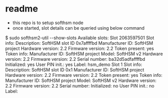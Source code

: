 # readme

- this repo is to setup softhsm node
- once started, slot details can be queried using below command


$ sudo softhsm2-util --show-slots
Available slots:
Slot 2063597501
    Slot info:
        Description:      SoftHSM slot ID 0x7affffbd
        Manufacturer ID:  SoftHSM project
        Hardware version: 2.2
        Firmware version: 2.2
        Token present:    yes
    Token info:
        Manufacturer ID:  SoftHSM project
        Model:            SoftHSM v2
        Hardware version: 2.2
        Firmware version: 2.2
        Serial number:    ba32d5adfaffffbd
        Initialized:      yes
        User PIN init.:   yes
        Label:            hsm_demo
Slot 1
    Slot info:
        Description:      SoftHSM slot ID 0x1
        Manufacturer ID:  SoftHSM project
        Hardware version: 2.2
        Firmware version: 2.2
        Token present:    yes
    Token info:
        Manufacturer ID:  SoftHSM project
        Model:            SoftHSM v2
        Hardware version: 2.2
        Firmware version: 2.2
        Serial number:
        Initialized:      no
        User PIN init.:   no
        Label:
